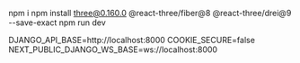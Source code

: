 npm i
npm install three@0.160.0 @react-three/fiber@8 @react-three/drei@9 --save-exact
npm run dev







DJANGO_API_BASE=http://localhost:8000
COOKIE_SECURE=false
NEXT_PUBLIC_DJANGO_WS_BASE=ws://localhost:8000



